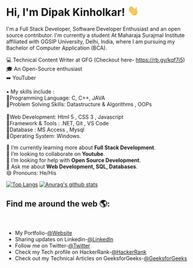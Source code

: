 <h1>Hi, I'm Dipak Kinholkar! <img src="https://raw.githubusercontent.com/ABSphreak/ABSphreak/master/gifs/Hi.gif" width="30px" style="max-width:100%;"></h1>

I'm a Full Stack Developer, Software Developer Enthusiast and an open source contributor. I'm currently a student At Maharaja Surajmal Institute affiliated with GGSIP University, Delhi, India, where I am pursuing my Bachelor of Computer Application (BCA).

💻 Technical Content Writer at GFG (Checkout here- https://rb.gy/kqf7i5) 
<br>
🎓 An Open-Source enthusiast<br>
➡️ YouTuber

▪️ My skills include :<br>
🔹️Programming Language: C, C++, JAVA <br>
🔹️Problem Solving Skills: Datastructure & Algorithms , OOPs<br>  
🔹️Web Development: Html 5 , CSS 3 , Javascript<br>
🔹️Framework & Tools : .NET, Git , VS Code<br>
🔹️Database : MS Access , Mysql<br>
🔹️Operating System: Windows.<br>

🌱 I’m currently learning more about <b>Full Stack Development</b>.<br>
👯 I’m looking to collaborate on <b>Youtube</b>.<br>
🤔 I’m looking for help with <b>Open Source Development</b>.<br>
💬 Ask me about <b>Web Development, SQL, Databases</b>. <br>
😄 Pronouns: He/His

[![Top Langs](https://github-readme-stats.vercel.app/api/top-langs/?username=tarunsinghofficial)](https://github.com/tarunsinghofficial/github-readme-stats)
[![Anurag's github stats](https://github-readme-stats.vercel.app/api?username=tarunsinghofficial)](https://github.com/anuraghazra/github-readme-stats)


<h2> Find me around the web 🌎: </h2><br>

- My Portfolio-<a href="https://tarunsinghofficial.media" target="_blank">@Website</a><br>
- Sharing updates on Linkedin-<a href="https://www.linkedin.com/in/tarunsingh24" target="_blank">@LinkedIn</a><br>
- Follow me on Twitter-<a href="https://twitter.com/itsTarun24" target="_blank">@Twitter</a><br>
- Check my Tech profile on HackerRank-<a href="https://www.hackerrank.com/taruncoder?hr_r=1" target="_blank">@HackerRank</a><br>
- Check out my Technical Articles on GeeksforGeeks-<a href="https://auth.geeksforgeeks.org/user/tarunsinghwap7/articles" target="_blank">@GeeksforGeeks</a><br>

